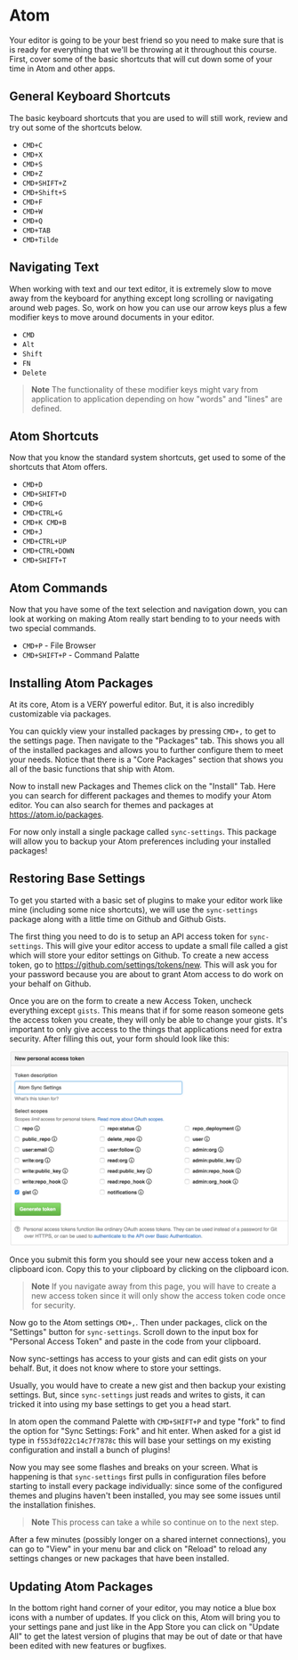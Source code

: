 # Atom

Your editor is going to be your best friend so you need to make sure that is is ready for everything that we'll be throwing at it throughout this course.
First, cover some of the basic shortcuts that will cut down some of your time in Atom and other apps.

## General Keyboard Shortcuts

The basic keyboard shortcuts that you are used to will still work, review and try out some of the shortcuts below.

- `CMD+C`
- `CMD+X`
- `CMD+S`
- `CMD+Z`
- `CMD+SHIFT+Z`
- `CMD+Shift+S`
- `CMD+F`
- `CMD+W`
- `CMD+Q`
- `CMD+TAB`
- `CMD+Tilde`

## Navigating Text

When working with text and our text editor, it is extremely slow to move away from the keyboard for anything except long scrolling or navigating around web pages.
So, work on how you can use our arrow keys plus a few modifier keys to move around documents in your editor.

- `CMD`
- `Alt`
- `Shift`
- `FN`
- `Delete`

> **Note** The functionality of these modifier keys might vary from application to application depending on how "words" and "lines" are defined.

## Atom Shortcuts

Now that you know the standard system shortcuts, get used to some of the shortcuts that Atom offers.

- `CMD+D`
- `CMD+SHIFT+D`
- `CMD+G`
- `CMD+CTRL+G`
- `CMD+K CMD+B`
- `CMD+J`
- `CMD+CTRL+UP`
- `CMD+CTRL+DOWN`
- `CMD+SHIFT+T`

## Atom Commands

Now that you have some of the text selection and navigation down, you can look at working on making Atom really start bending to to your needs with two special commands.

- `CMD+P` - File Browser
- `CMD+SHIFT+P` - Command Palatte

## Installing Atom Packages

At its core, Atom is a VERY powerful editor.
But, it is also incredibly customizable via packages.

You can quickly view your installed packages by pressing `CMD+,` to get to the settings page.
Then navigate to the "Packages" tab.
This shows you all of the installed packages and allows you to further configure them to meet your needs.
Notice that there is a "Core Packages" section that shows you all of the basic functions that ship with Atom.

Now to install new Packages and Themes click on the "Install" Tab.
Here you can search for different packages and themes to modify your Atom editor.
You can also search for themes and packages at https://atom.io/packages.

For now only install a single package called `sync-settings`.
This package will allow you to backup your Atom preferences including your installed packages!

## Restoring Base Settings

To get you started with a basic set of plugins to make your editor work like mine (including some nice shortcuts), we will use the `sync-settings` package along with a little time on Github and Github Gists.

The first thing you need to do is to setup an API access token for `sync-settings`.
This will give your editor access to update a small file called a gist which will store your editor settings on Github.
To create a new access token, go to https://github.com/settings/tokens/new.
This will ask you for your password because you are about to grant Atom access to do work on your behalf on Github.

Once you are on the form to create a new Access Token, uncheck everything except `gists`.
This means that if for some reason someone gets the access token you create, they will only be able to change your gists.
It's important to only give access to the things that applications need for extra security.
After filling this out, your form should look like this:

![Sync Settings Access Token Settings](/img/gist_access_token.png)

Once you submit this form you should see your new access token and a clipboard icon.
Copy this to your clipboard by clicking on the clipboard icon.

> **Note** If you navigate away from this page, you will have to create a new access token since it will only show the access token code once for security.

Now go to the Atom settings `CMD+,`.
Then under packages, click on the "Settings" button for `sync-settings`.
Scroll down to the input box for "Personal Access Token" and paste in the code from your clipboard.

Now sync-settings has access to your gists and can edit gists on your behalf.
But, it does not know where to store your settings.

Usually, you would have to create a new gist and then backup your existing settings.
But, since `sync-settings` just reads and writes to gists, it can tricked it into using my base settings to get you a head start.

In atom open the command Palette with `CMD+SHIFT+P` and type "fork" to find the option for "Sync Settings: Fork" and hit enter.
When asked for a gist id type in `f553df022c14c7f7878c` this will base your settings on my existing configuration and install a bunch of plugins!

Now you may see some flashes and breaks on your screen.
What is happening is that `sync-settings` first pulls in configuration files before starting to install every package individually: since some of the configured themes and plugins haven't been installed, you may see some issues until the installation finishes.

> **Note** This process can take a while so continue on to the next step.

After a few minutes (possibly longer on a shared internet connections), you can go to "View" in your menu bar and click on "Reload" to reload any settings changes or new packages that have been installed.

## Updating Atom Packages

In the bottom right hand corner of your editor, you may notice a blue box icons with a number of updates.
If you click on this, Atom will bring you to your settings pane and just like in the App Store you can click on "Update All" to get the latest version of plugins that may be out of date or that have been edited with new features or bugfixes.
